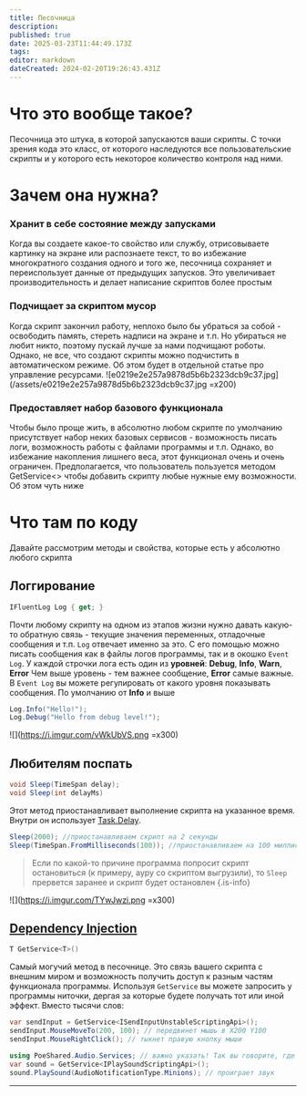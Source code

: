 ```yaml
---
title: Песочница
description: 
published: true
date: 2025-03-23T11:44:49.173Z
tags: 
editor: markdown
dateCreated: 2024-02-20T19:26:43.431Z
---
```


# Что это вообще такое?
Песочница это штука, в которой запускаются ваши скрипты. С точки зрения кода это класс, от которого наследуются все пользовательские скрипты и у которого есть некоторое количество контроля над ними. 

# Зачем она нужна?
### Хранит в себе **состояние** между запусками
Когда вы создаете какое-то свойство или службу, отрисовываете картинку на экране или распознаете текст, то во избежание многократного создания одного и того же, песочница сохраняет и переиспользует данные от предыдущих запусков. Это увеличивает производительность и делает написание скриптов более простым

### Подчищает за скриптом мусор
Когда скрипт закончил работу, неплохо было бы убраться за собой - освободить память, стереть надписи на экране и т.п. Но убираться не любит никто, поэтому пускай лучше за нами подчищают роботы. Однако, не все, что создают скрипты можно подчистить в автоматическом режиме. Об этом будет в отдельной статье про управление ресурсами.
![e0219e2e257a9878d5b6b2323dcb9c37.jpg](/assets/e0219e2e257a9878d5b6b2323dcb9c37.jpg =x200)
 
### Предоставляет набор базового функционала
Чтобы было проще жить, в абсолютно любом скрипте по умолчанию присутствует набор неких базовых сервисов - возможность писать логи, возможность работы с файлами программы и т.п. Однако, во избежание накопления лишнего веса, этот функционал очень и очень ограничен. Предполагается, что пользователь пользуется методом GetService<> чтобы добавить скрипту любые нужные ему возможности. Об этом чуть ниже
 
# Что там по коду
Давайте рассмотрим методы и свойства, которые есть у абсолютно любого скрипта


## Логгирование
```csharp
IFluentLog Log { get; }
```
Почти любому скрипту на одном из этапов жизни нужно давать какую-то обратную связь - текущие значения переменных, отладочные сообщения и т.п. 
`Log` отвечает именно за это. С его помощью можно писать сообщения как в файлы логов программы, так и в окошко `Event Log`.
У каждой строчки лога есть один из **уровней**: **Debug**, **Info**, **Warn**, **Error** 
Чем выше уровень - тем важнее сообщение, **Error** самые важные.  В `Event Log` вы можете регулировать от какого уровня показывать сообщения. По умолчанию от **Info** и выше

```csharp 
Log.Info("Hello!"); 
Log.Debug("Hello from debug level!");
```

![](https://i.imgur.com/vWkUbVS.png =x300)

## Любителям поспать
```csharp
void Sleep(TimeSpan delay);
void Sleep(int delayMs)
```
Этот метод приостанавливает выполнение скрипта на указанное время. Внутри он использует [Task.Delay](https://learn.microsoft.com/en-us/dotnet/api/system.threading.tasks.task.delay?view=net-8.0).

```csharp 
Sleep(2000); //приостанавливаем скрипт на 2 секунды
Sleep(TimeSpan.FromMilliseconds(100)); //приостанавливаем на 100 миллисекунд
```

> Если по какой-то причине программа попросит скрипт остановиться (к примеру, ауру со скриптом выгрузили), то `Sleep` прервется заранее и скрипт будет остановлен
{.is-info}


![](https://i.imgur.com/TYwJwzi.png =x300)

## [Dependency Injection](/ru/scripting/dependency-injection)
```csharp
T GetService<T>()
```
Самый могучий метод в песочнице. Это связь вашего скрипта с внешним миром и возможность получить доступ к разным частям функционала программы.
Используя `GetService` вы можете запросить у программы ниточки, дергая за которые будете получать тот или иной эффект.
Вместо тысячи слов:

```csharp
var sendInput = GetService<ISendInputUnstableScriptingApi>();
sendInput.MouseMoveTo(200, 100); // передвинет мышь в Х200 Y100
sendInput.MouseRightClick(); // тыкнет правую кнопку мыши
```

```csharp
using PoeShared.Audio.Services; // важно указать! Так вы говорите, где именно искать эту службу. Для разных служб будет разным
var sound = GetService<IPlaySoundScriptingApi>();
sound.PlaySound(AudioNotificationType.Minions); // проиграет звук
```

---
